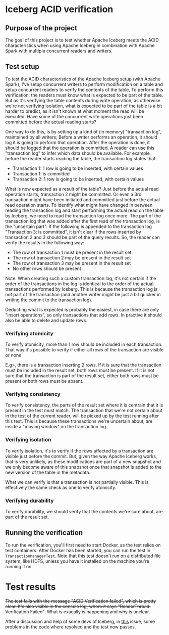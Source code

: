 # Iceberg ACID verification

## Purpose of the project
The goal of this project is to test whether Apache Iceberg meets the ACID characteristics when using Apache Iceberg in combination with Apache Spark with multiple concurrent readers and writers.

## Test setup
To test the ACID characteristics of the Apache Iceberg setup (with Apache Spark), I've setup concurrent writers to perform modification on a table and setup concurrent readers to verify the contents of the table,
To perform this verification, the readers must know what is expected to be part of the table.
But as it's verifying the table contents during write operation, as otherwise we're not verifying isolation, what is expected to be part of the table is a bit harder to predict, as it isn't known at what moment the read will be executed.
Have some of the concurrent write operations just been committed before the actual reading starts?

One way to do this, is by setting up a kind of (in memory) "transaction log", maintained by all writers;
Before a writer performs an operation, it should log it is going to perform that operation.
After the operation is done, it should be logged that the operation is committed.
A reader can use this "transaction log" to infer which data should be available.
For example, before the reader starts reading the table, the transaction log states that:
- Transaction 1: 1 row is going to be inserted, with certain values
- Transaction 1: is committed
- Transaction 2: 1 row is going to be inserted, with certain values

What is now expected as a result of the table?
Just before the actual read operation starts, transaction 2 might be committed.
Or even a 3rd transaction might have been initiated and committed just before the actual read operation starts.
To identify what might have changed in between reading the transaction log and start performing the actual read on the table by Iceberg, we need to read the transaction log once more.
The part of the transaction log that was added after the first read of the transaction log, is the "uncertain part".
If the following is appended to the transaction log "Transaction 3: is committed", it isn't clear if the rows inserted by transaction 2 and 3 should be part of the query results.
So, the reader can verify the results in the following way:
- The row of transaction 1 must be present in the result set
- The row of transaction 2 may be present in the result set
- The row of transaction 3 may be present in the result set
- No other rows should be present

Note: When creating such a custom transaction log, it's not certain if the order of the transactions in the log is identical to the order of the actual transactions performed by Iceberg.
This is because the transaction log is not part of the transaction (and another writer might be just a bit quicker in writing the commit to the transaction log).

Deducting what is expected is probably the easiest, in case there are only "insert operations", so only transactions that add rows.
In practive it should also be able to delete and update rows.

### Verifying atomicity
To verify atomicity, more than 1 row should be included in each transaction.
That way it's possible to verify if either all rows of the transaction are visible or none

E.g>, there is a transaction inserting 2 rows.
If it is sure that the transaction must be included in the result set, both rows must be present.
If it is not sure that the transaction is part of the result set, either both rows must be present or both rows must be absent.

### Verifying consistency
To verify consistency, the parts of the result set where it is centrain that it is present in the test must match.
The transaction that we're not certain about in the test of the current reader, will be picked up by the test running after this test.
This is because these transactions we're uncertain about, are inside a "moving window" on the transaction log.

### Verifying isolation
To verify isolation, it's to verify if the rows affected by a transaction are visible just before the commit.
But, given the way Apache Iceberg works, that is very unlikely, as these modifications are part of a new snapshot and we only become aware of this snapshot once that snapshot is added to the new version of the table in the metadata.

What we can verify is that a transaction is not partially visible.
This is effectively the same check as one to verify atomicity.

### Verifying durability
To verify durability, we should verify that the contents we're sure about, are part of the result set.

## Running the verification
To run the verification, you'll first need to start Docker, as the test relies on test containers.
After Docker has been started, you can run the test in `TransactionManagerTest`.
Note that this test doesn't run on a distributed file system, like HDFS, unless you have it installed on the machine you're running it on.

# Test results
~~The test fails with the message "ACID Verification failed", which is pretty clear.
It's also visible in the console log, where it says "ReaderThread: Verification Failed".
What is exacally is happening and why is unclear.~~

After a discussion and help of some devs of Iceberg, in [this](https://github.com/apache/iceberg/issues/10454) issue, some problems in the code where resolved and the test now passes.
